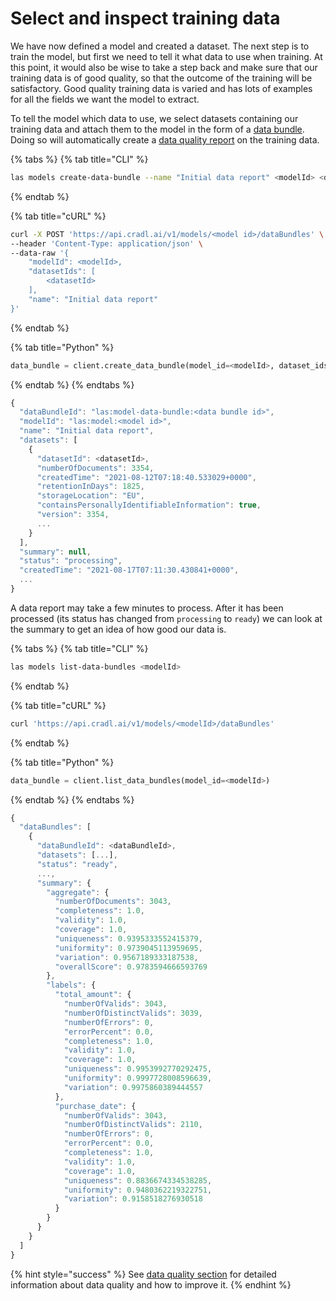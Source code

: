 # Select and inspect training data

We have now defined a model and created a dataset. The next step is to train the model, but first we need to tell it what data to use when training. At this point, it would also be wise to take a step back and make sure that our training data is of good quality, so that the outcome of the training will be satisfactory. Good quality training data is varied and has lots of examples for all the fields we want the model to extract. 

To tell the model which data to use, we select datasets containing our training data and attach them to the model in the form of a [data bundle](../concepts/training-data.md). Doing so will automatically create a [data quality report](../concepts/training-data.md#data-report) on the training data.

{% tabs %}
{% tab title="CLI" %}
```bash
las models create-data-bundle --name "Initial data report" <modelId> <datasetId>
```
{% endtab %}

{% tab title="cURL" %}
```bash
curl -X POST 'https://api.cradl.ai/v1/models/<model id>/dataBundles' \
--header 'Content-Type: application/json' \
--data-raw '{
    "modelId": <modelId>,
    "datasetIds": [
        <datasetId>
    ],
    "name": "Initial data report"
}'
```
{% endtab %}

{% tab title="Python" %}
```python
data_bundle = client.create_data_bundle(model_id=<modelId>, dataset_ids=[<datasetId>], name='Initial data report')
```
{% endtab %}
{% endtabs %}

```javascript
{
  "dataBundleId": "las:model-data-bundle:<data bundle id>",
  "modelId": "las:model:<model id>",
  "name": "Initial data report",
  "datasets": [
    {
      "datasetId": <datasetId>,
      "numberOfDocuments": 3354,
      "createdTime": "2021-08-12T07:18:40.533029+0000",
      "retentionInDays": 1825,
      "storageLocation": "EU",
      "containsPersonallyIdentifiableInformation": true,
      "version": 3354,
      ...
    }
  ],
  "summary": null,
  "status": "processing",
  "createdTime": "2021-08-17T07:11:30.430841+0000",
  ...
}
```

A data report may take a few minutes to process. After it has been processed \(its status has changed from `processing` to `ready`\) we can look at the summary to get an idea of how good our data is.

{% tabs %}
{% tab title="CLI" %}
```bash
las models list-data-bundles <modelId> 
```
{% endtab %}

{% tab title="cURL" %}
```bash
curl 'https://api.cradl.ai/v1/models/<modelId>/dataBundles'
```
{% endtab %}

{% tab title="Python" %}
```python
data_bundle = client.list_data_bundles(model_id=<modelId>)
```
{% endtab %}
{% endtabs %}

```javascript
{
  "dataBundles": [
    {
      "dataBundleId": <dataBundleId>,
      "datasets": [...],
      "status": "ready",
      ...,
      "summary": {
        "aggregate": {
          "numberOfDocuments": 3043,
          "completeness": 1.0,
          "validity": 1.0,
          "coverage": 1.0,
          "uniqueness": 0.9395333552415379,
          "uniformity": 0.9739045113959695,
          "variation": 0.9567189333187538,
          "overallScore": 0.9783594666593769
        },
        "labels": {
          "total_amount": {
            "numberOfValids": 3043,
            "numberOfDistinctValids": 3039,
            "numberOfErrors": 0,
            "errorPercent": 0.0,
            "completeness": 1.0,
            "validity": 1.0,
            "coverage": 1.0,
            "uniqueness": 0.9953992770292475,
            "uniformity": 0.9997728008596639,
            "variation": 0.9975860389444557
          },
          "purchase_date": {
            "numberOfValids": 3043,
            "numberOfDistinctValids": 2110,
            "numberOfErrors": 0,
            "errorPercent": 0.0,
            "completeness": 1.0,
            "validity": 1.0,
            "coverage": 1.0,
            "uniqueness": 0.8836674334538285,
            "uniformity": 0.9480362219322751,
            "variation": 0.9158518276930518
          }
        }
      }
    }
  ]
}
```

{% hint style="success" %}
See [data quality section](../concepts/training-data.md#data-quality) for detailed information about data quality and how to improve it.
{% endhint %}

